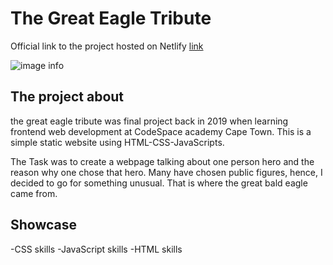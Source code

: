 # The Great Eagle Tribute

Official link to the project hosted on Netlify [link](https://thegreateagle.netlify.app/)

![image info]("./images/thegreateagleredo.png")

## The project about

the great eagle tribute was final project back in 2019 when learning frontend web development at CodeSpace academy Cape Town.
This is a simple static website using HTML-CSS-JavaScripts.

The Task was to create a webpage talking about one person hero and the reason why one chose that hero. Many have chosen public figures, hence, I decided to go for something unusual. That is where the great bald eagle came from.

## Showcase

-CSS skills
-JavaScript skills
-HTML skills
